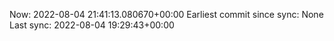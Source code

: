 Now: 2022-08-04 21:41:13.080670+00:00 Earliest commit since sync: None Last sync: 2022-08-04 19:29:43+00:00

